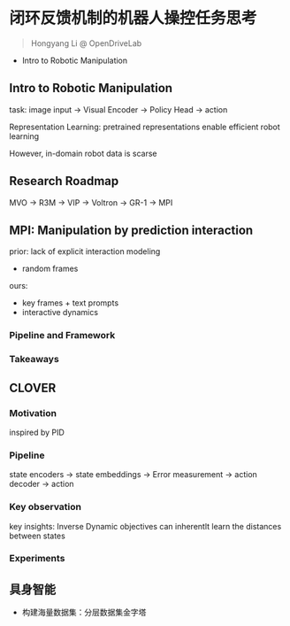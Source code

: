 # 闭环反馈机制的机器人操控任务思考

> Hongyang Li @ OpenDriveLab

- Intro to Robotic Manipulation

## Intro to Robotic Manipulation

task: image input -> Visual Encoder -> Policy Head -> action

Representation Learning: pretrained representations enable efficient robot learning

However, in-domain robot data is scarse

## Research Roadmap

MVO -> R3M -> VIP -> Voltron -> GR-1 -> MPI

## MPI: Manipulation by prediction interaction

prior:  lack of explicit interaction modeling

- random frames

ours:

- key frames + text prompts
- interactive dynamics

### Pipeline and Framework

### Takeaways

## CLOVER

### Motivation

inspired by PID

### Pipeline

state encoders -> state embeddings -> Error measurement -> action decoder -> action

### Key observation

key insights: Inverse Dynamic objectives can inherentlt learn the distances between states

### Experiments

## 具身智能

- 构建海量数据集：分层数据集金字塔
